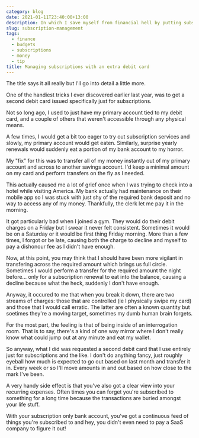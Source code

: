 ```yaml
---
category: blog
date: 2021-01-11T23:40:00+13:00
description: In which I save myself from financial hell by putting subscriptions on another card where they can't creep up on me
slug: subscription-management
tags:
  - finance
  - budgets
  - subscriptions
  - money
  - tip
title: Managing subscriptions with an extra debit card
---
```

The title says it all really but I'll go into detail a little more.

One of the handiest tricks I ever discovered earlier last year, was to get a second debit card issued specifically just for subscriptions.

Not so long ago, I used to just have my primary account tied to my debit card, and a couple of others that weren't accessible through any physical means.

A few times, I would get a bit too eager to try out subscription services and slowly, my primary account would get eaten. Similarly, surprise yearly renewals would suddenly eat a portion of my bank account to my horror.

My "fix" for this was to transfer all of my money instantly out of my primary account and across to another savings account. I'd keep a minimal amount on my card and perform transfers on the fly as I needed.

This actually caused me a lot of grief once when I was trying to check into a hotel while visiting America. My bank actually had maintenance on their mobile app so I was stuck with just shy of the required bank deposit and no way to access any of my money. Thankfully, the clerk let me pay it in the morning.

It got particularly bad when I joined a gym. They would do their debit charges on a Friday but I swear it never felt consistent. Sometimes it would be on a Saturday or it would be first thing Friday morning. More than a few times, I forgot or be late, causing both the charge to decline and myself to pay a dishonour fee as I didn't have enough.

Now, at this point, you may think that I should have been more vigilant in transfering across the required amount which brings us full circle. Sometimes I would perform a transfer for the required amount the night before... only for a subscription renewal to eat into the balance, causing a decline because what the heck, suddenly I don't have enough.

Anyway, it occured to me that when you break it down, there are two streams of charges: those that are controlled (ie I physically swipe my card) and those that I would call erratic. The latter are often a known quantity but soetimes they're a moving target, sometimes my dumb human brain forgets.

For the most part, the feeling is that of being inside of an interrogation room. That is to say, there's a kind of one way mirror where I don't really know what could jump out at any minute and eat my wallet.

So anyway, what I did was requested a second debit card that I use entirely just for subscriptions and the like. I don't do anything fancy, just roughly eyeball how much is expected to go out based on last month and transfer it in. Every week or so I'll move amounts in and out based on how close to the mark I've been.

A very handy side effect is that you've also got a clear view into your recurring expenses. Often times you can forget you're subscribed to something for a long time because the transactions are buried amongst your life stuff.

With your subscription only bank account, you've got a continuous feed of things you're subscribed to and hey, you didn't even need to pay a SaaS company to figure it out!
